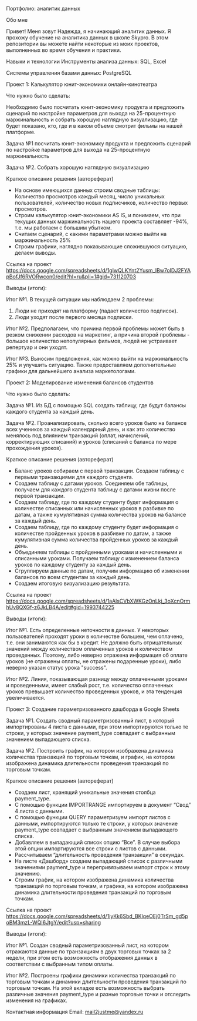 Портфолио: аналитик данных

Обо мне

Привет! Меня зовут Надежда, я начинающий аналитик данных. Я прохожу обучение на аналитика данных в школе Skypro. В этом репозитории вы можете найти некоторые из моих проектов, выполненных во время обучения и практики.

Навыки и технологии
Инструменты анализа данных: SQL, Excel

Системы управления базами данных: PostgreSQL

Проект 1: Калькулятор юнит-экономики онлайн-кинотеатра

Что нужно было сделать:

Необходимо было посчитать юнит-экономику продукта и предложить сценарий по настройке параметров для выхода на 25-процентную маржинальность и собрать хорошую наглядную визуализацию, где будет показано, кто, где и в каком объеме смотрит фильмы на нашей платформе.
 
Задача №1 посчитать юнит-экономику продукта и предложить сценарий по настройке параметров для выхода на 25-процентную маржинальность

Задача №2. Собрать хорошую наглядную визуализацию

Краткое описание решения (автореферат)

- На основе имеющихся данных строим сводные таблицы: Количество просмотров каждый месяц, число уникальных пользователей, количество новых подписчиков, количество первых просмотров.
- Строим калькулятор юнит-экономики AS IS, и понимаем, что при текущих данных маржинальность нашего проекта составляет -94%, т.е. мы работаем с большим убытком.
- Считаем сценарий, с какими параметрами можно выйти на маржинальность 25%
- Строим графики, наглядно показывающие сложившуюся ситуацию, делаем выводы. 

Ссылка на проект https://docs.google.com/spreadsheets/d/1gIwQLKYnt2Yusm_lBw7oIDJ2FYApBofJf6RVORwcon0/edit?hl=ru&pli=1#gid=731120703

Выводы (итоги):

Итог №1. В текущей ситуации мы наблюдаем 2 проблемы:						
1) Люди не приходят на платформу (падает количество подписок).				
2) Люди уходят после первого месяца подписки.

Итог №2. Предполагаем, что причина первой проблемы может быть в 	резком снижении расходов на маркетинг, а причина второй проблемы - большое количество непопулярных фильмов, людей не устраивает репертуар и они уходят.

Итог №3. Выносим предложения, как можно выйти на маржинальность 25% и улучшить ситуацию. Также предоставляем дополнительные графики для дальнейшего анализа маркетологами.	 

Проект 2: Моделирование изменения балансов студентов

Что нужно было сделать:

Задача №1. Из БД с помощью SQL создать таблицу, где будут балансы каждого студента за каждый день.

Задача №2. Проанализировать, сколько всего уроков было на балансе всех учеников за каждый календарный день, и как это количество менялось под влиянием транзакций (оплат, начислений, корректирующих списаний) и уроков (списаний с баланса по мере прохождения уроков).

Краткое описание решения (автореферат)

- Баланс уроков собираем с первой транзакции. Создаем таблицу с первыми транзакциями для каждого студента.
- Создаем таблицу с датами уроков. Соединяем обе таблицы, получаем для каждого студента таблицу с датами жизни после первой транзакции.
- Создаем таблицу, где по каждому студенту будет информация о количестве списанных или начисленных уроков в разбивке по датам, а также кумулятивная сумма количества уроков на балансе за каждый день.
- Создаем таблицу, где по каждому студенту будет информация о количестве пройденных уроков в разбивке по датам, а также кумулятивная сумма количества пройденных уроков за каждый день.
- Объединяем таблицы с пройденными уроками и начисленными и списанными уроками. Получаем таблицу с изменением баланса уроков по каждому студенту за каждый день.
- Сгруппируем данные по датам, получим информацию об изменении балансов по всем студентам за каждый день.
- Создаем итоговую визуализацию результата.

Ссылка на проект https://docs.google.com/spreadsheets/d/1aAlsCVbXWKGzOnLkj_3oXcnOrmhUv8QXGf-z6JkLB4A/edit#gid=1993744225

Выводы (итоги):

Итог №1. Есть определенные неточности в данных. У некоторых пользователей проходят уроки в количестве большем, чем оплачено, т.е. они занимаются как бы в кредит. Не должно быть отрицательных значений между количеством оплаченных уроков и количеством проведенных. Поэтому, либо неверно отражена информация об оплате уроков (не отражены оплаты, не отражены подаренные уроки), либо неверно указан статус урока "success". 

Итог №2. Линия, показывающая разницу между оплаченными уроками и проведенными, имеет слабый рост, т.е. количество оплаченных уроков превышает количество проведенных уроков, и эта тенденция увеличивается.

Проект 3: Создание параметризованного дашборда в Google Sheets

Задача №1. Создать сводный параметризованный лист, в который импортированы 4 листа с данными, при этом импортируются только те строки, у которых значение payment_type совпадает с выбранным значением выпадающего списка.

Задача №2. Построить график, на котором изображена динамика количества транзакций по торговым точкам, и график, на котором изображена динамика длительности проведения транзакций по торговым точкам.

Краткое описание решения (автореферат)

- Создаем лист, хранящий уникальные значения столбца payment_type.
- С помощью функции IMPORTRANGE импортируем в документ “Свод” 4 листа с данными.
- С помощью функции QUERY параметризуем импорт листов с данными, импортируются только те строки, у которых значение payment_type совпадает с выбранным значением выпадающего списка.
- Добавляем в выпадающий список опцию “Все”. В случае выбора этой опции импортируются все строки с листов с данными.
- Рассчитываем “длительность проведения транзакции” в секундах.
- На листе «Дашборд» создаем выпадающий список с различными значениями payment_type и перепривязываем импорт строк к этому значению.
- Строим график, на котором изображена динамика количества транзакций по торговым точкам, и графика, на котором изображена динамика длительности проведения транзакций по торговым точкам. 

Ссылка на проект https://docs.google.com/spreadsheets/d/1iyKk6Sbd_BKlqeOEj0TrSm_gd5poBM3mzL-WQI6JtgY/edit?usp=sharing

Выводы (итоги):

Итог №1. Создан сводный параметризованный лист, на котором отражаются данные по транзакциям в двух торговых точках за 2 недели, при этом есть возможность отображения данных в соответствии с выбранным типом оплаты.

Итог №2. Построены графики динамики количества транзакций по торговым точкам и динамики длительности проведения транзакций по торговым точкам. На этой вкладке есть возможность выбрать различные значения payment_type и разные торговые точки и отследить изменения на графиках.

Контактная информация
Email: mail2justme@yandex.ru
